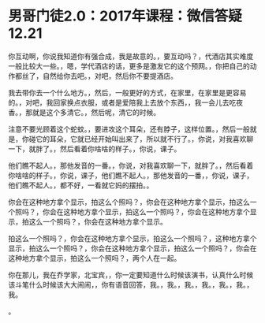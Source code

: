 # 男哥门徒2.0：2017年课程：微信答疑12.21

你互动啊，你说我知道你有强合成，我是故意的。，要互动吗？，代酒店其实难度一般比较大一些。，嗯，学代酒店的话，更多是激发它的这个预网。，你把自己的动作都丝了，自然给你去吧。，对吧，然后你不要提酒店。

我去带你去一个什么地方。，然后，一般更好的方式，在家里，在家里是更容易的。，对吧，我回家换点衣服，或者是爱陪我上去放个东西，，我一会儿去吃夜香。，那就是这个多清它。，然后呢，清它的时候。

注意不要光顾着这个蛇蚊。，要进攻这个耳朵，还有脖子，这样位置。，然后一般就是，你碰它的耳朵，它就已经开始叫出来了，所以就不行了。，你说，对我喜欢聊一下，就胖了。，然后看着你啥啥的样子。，你说，课子。

他们瞧不起人。，那他发音的一番。，你说，对我喜欢聊一下，就胖了。，然后看着你啥啥的样子。，你说，课子，他们瞧不起人。，那他发音的一番，，你说，课子，他们瞧不起人。，都不好，一看就它妈的摆拍。。

你会在这种地方拿个显示，拍这么个照吗？，你会在这种地方拿个显示，拍这么一个照吗？，你会在这种地方拿个显示，拍这么一个照吗？，你会在这种地方拿个显示，拍这么一个照吗？，你会在这种地方拿个显示。

拍这么一个照吗？，你会在这种地方拿个显示，拍这么一个照吗？，这种地方拿个显示，拍这么一个照吗？，你会在这种地方拿个显示，拍这么一个照吗？，你会在这种地方拿个显示，拍这么一个照吗？，两个人在一起。

你在那儿，我在乔学家，北宝宾，，你一定要知道什么时候该演书，认真什么时候该斗笔什么时候该大大闹闹，，你有语音回答，我。，我。，我。，我。，我。，我。，我。

。